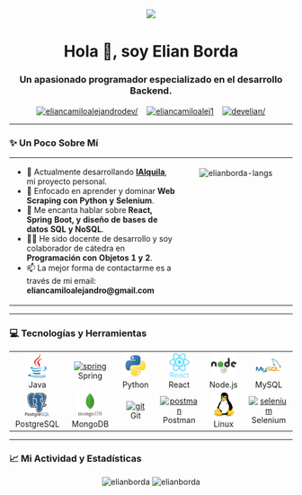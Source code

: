 <div align="center">
  <img src="https://media.giphy.com/media/hvRJCLFzcasrR4ia7z/giphy.gif" width="50px" />
  <h1>Hola 👋, soy Elian Borda</h1>
  <h3>Un apasionado programador especializado en el desarrollo Backend.</h3>
  <p>
    <a href="https://linkedin.com/in/eliancamiloalejandrodev/" target="_blank"><img align="center" src="https://raw.githubusercontent.com/rahuldkjain/github-profile-readme-generator/master/src/images/icons/Social/linked-in-alt.svg" alt="eliancamiloalejandrodev/" height="40" width="50" /></a>&nbsp;&nbsp;&nbsp;
    <a href="https://www.hackerrank.com/eliancamiloalej1" target="_blank"><img align="center" src="https://raw.githubusercontent.com/rahuldkjain/github-profile-readme-generator/master/src/images/icons/Social/hackerrank.svg" alt="eliancamiloalej1" height="40" width="50" /></a>&nbsp;&nbsp;&nbsp;
    <a href="https://www.leetcode.com/develian/" target="_blank"><img align="center" src="https://raw.githubusercontent.com/rahuldkjain/github-profile-readme-generator/master/src/images/icons/Social/leet-code.svg" alt="develian/" height="40" width="50" /></a>
  </p>
</div>

---

### ✨ Un Poco Sobre Mí

<table>
  <tr>
    <td valign="top" width="60%">
      <ul>
        <li>🔭 Actualmente desarrollando <b><a href="https://github.com/ElianBorda/ialquila">IAlquila</a></b>, mi proyecto personal.</li>
        <li>🌱 Enfocado en aprender y dominar <b>Web Scraping con Python y Selenium</b>.</li>
        <li>💬 Me encanta hablar sobre <b>React, Spring Boot, y diseño de bases de datos SQL y NoSQL</b>.</li>
        <li>👨‍💻 He sido docente de desarrollo y soy colaborador de cátedra en <b>Programación con Objetos 1 y 2</b>.</li>
        <li>📫 La mejor forma de contactarme es a través de mi email: <b>eliancamiloalejandro@gmail.com</b></li>
      </ul>
    </td>
    <td valign="top" width="40%">
      <p align="center">
        <img align="center" src="https://github-readme-stats.vercel.app/api/top-langs?username=elianborda&show_icons=true&locale=es&layout=compact&theme=vision-friendly-dark" alt="elianborda-langs" />
      </p>
    </td>
  </tr>
</table>

---

### 💻 Tecnologías y Herramientas

<table width="100%">
  <tr>
    <td align="center" width="120">
      <a href="https://www.java.com" target="_blank" rel="noreferrer">
        <img src="https://raw.githubusercontent.com/devicons/devicon/master/icons/java/java-original.svg" alt="java" width="45" height="45"/>
      </a>
      <br>Java
    </td>
    <td align="center" width="120">
      <a href="https://spring.io/" target="_blank" rel="noreferrer">
        <img src="https://www.vectorlogo.zone/logos/springio/springio-icon.svg" alt="spring" width="45" height="45"/>
      </a>
      <br>Spring
    </td>
     <td align="center" width="120">
      <a href="https://www.python.org" target="_blank" rel="noreferrer">
        <img src="https://raw.githubusercontent.com/devicons/devicon/master/icons/python/python-original.svg" alt="python" width="45" height="45"/>
      </a>
      <br>Python
    </td>
    <td align="center" width="120">
      <a href="https://reactjs.org/" target="_blank" rel="noreferrer">
        <img src="https://raw.githubusercontent.com/devicons/devicon/master/icons/react/react-original-wordmark.svg" alt="react" width="45" height="45"/>
      </a>
      <br>React
    </td>
    <td align="center" width="120">
      <a href="https://nodejs.org" target="_blank" rel="noreferrer">
        <img src="https://raw.githubusercontent.com/devicons/devicon/master/icons/nodejs/nodejs-original-wordmark.svg" alt="nodejs" width="45" height="45"/>
      </a>
      <br>Node.js
    </td>
     <td align="center" width="120">
      <a href="https://www.mysql.com/" target="_blank" rel="noreferrer">
        <img src="https://raw.githubusercontent.com/devicons/devicon/master/icons/mysql/mysql-original-wordmark.svg" alt="mysql" width="45" height="45"/>
      </a>
      <br>MySQL
    </td>
  </tr>
  <tr>
    <td align="center" width="120">
      <a href="https://www.postgresql.org" target="_blank" rel="noreferrer">
        <img src="https://raw.githubusercontent.com/devicons/devicon/master/icons/postgresql/postgresql-original-wordmark.svg" alt="postgresql" width="45" height="45"/>
      </a>
      <br>PostgreSQL
    </td>
    <td align="center" width="120">
      <a href="https://www.mongodb.com/" target="_blank" rel="noreferrer">
        <img src="https://raw.githubusercontent.com/devicons/devicon/master/icons/mongodb/mongodb-original-wordmark.svg" alt="mongodb" width="45" height="45"/>
      </a>
      <br>MongoDB
    </td>
     <td align="center" width="120">
      <a href="https://git-scm.com/" target="_blank" rel="noreferrer">
        <img src="https://www.vectorlogo.zone/logos/git-scm/git-scm-icon.svg" alt="git" width="45" height="45"/>
      </a>
      <br>Git
    </td>
    <td align="center" width="120">
      <a href="https://postman.com" target="_blank" rel="noreferrer">
        <img src="https://www.vectorlogo.zone/logos/getpostman/getpostman-icon.svg" alt="postman" width="45" height="45"/>
      </a>
      <br>Postman
    </td>
    <td align="center" width="120">
      <a href="https://www.linux.org/" target="_blank" rel="noreferrer">
        <img src="https://raw.githubusercontent.com/devicons/devicon/master/icons/linux/linux-original.svg" alt="linux" width="45" height="45"/>
      </a>
      <br>Linux
    </td>
     <td align="center" width="120">
      <a href="https://www.selenium.dev" target="_blank" rel="noreferrer">
        <img src="https://raw.githubusercontent.com/detain/svg-logos/780f25886640cef088af994181646db2f6b1a3f8/svg/selenium-logo.svg" alt="selenium" width="45" height="45"/>
      </a>
      <br>Selenium
    </td>
  </tr>
</table>

---

### 📈 Mi Actividad y Estadísticas

<p align="center">
  <img src="https://github-readme-stats.vercel.app/api?username=elianborda&show_icons=true&locale=es&theme=vision-friendly-dark" alt="elianborda" />
  <img src="https://github-readme-streak-stats.herokuapp.com/?user=elianborda&theme=vision-friendly-dark" alt="elianborda" />
</p>
